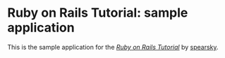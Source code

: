 # Ruby on Rails Tutorial: sample application

This is the sample application for
the [*Ruby on Rails Tutorial*](http://railstutorial.org/)
by [spearsky](http://michaelgartl.com/).
